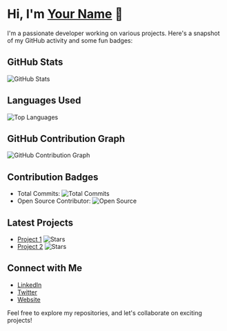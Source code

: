# Hi, I'm [Your Name](https://your-website.com) 👋

I'm a passionate developer working on various projects. Here's a snapshot of my GitHub activity and some fun badges:

## GitHub Stats

![GitHub Stats](https://github-readme-stats.vercel.app/api?username=Amankumarsinghdeveloper&show_icons=true&theme=radical)

## Languages Used

![Top Languages](https://github-readme-stats.vercel.app/api/top-langs/?username=Amankumarsinghdeveloper&layout=compact)

## GitHub Contribution Graph

![GitHub Contribution Graph](https://github.com/users/your-username/contributions)


## Contribution Badges

- Total Commits: ![Total Commits](https://img.shields.io/github/commit-activity/m/Amankumarsinghdeveloper/your-repo?color=green)
- Open Source Contributor: ![Open Source](https://img.shields.io/badge/Open%20Source-Contributor-blueviolet)

## Latest Projects

- [Project 1](https://github.com/Amankumarsinghdeveloper/project1) ![Stars](https://img.shields.io/github/stars/Amankumarsinghdeveloper/project1?style=social)
- [Project 2](https://github.com/Amankumarsinghdeveloper/project2) ![Stars](https://img.shields.io/github/stars/Amankumarsinghdeveloper/project2?style=social)

## Connect with Me

- [LinkedIn](https://www.linkedin.com/in/your-name/)
- [Twitter](https://twitter.com/your-twitter-handle)
- [Website](https://your-website.com)

Feel free to explore my repositories, and let's collaborate on exciting projects!
